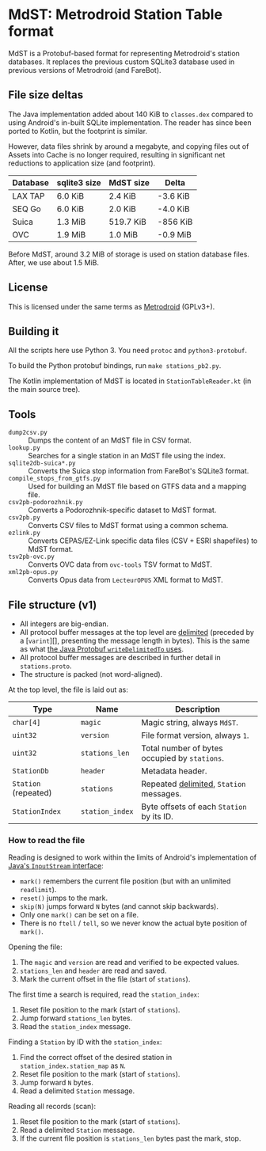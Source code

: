 # MdST: Metrodroid Station Table format

MdST is a Protobuf-based format for representing Metrodroid's station databases. It replaces the
previous custom SQLite3 database used in previous versions of Metrodroid (and FareBot).

## File size deltas

The Java implementation added about 140 KiB to `classes.dex` compared to using Android's in-built
SQLite implementation.  The reader has since been ported to Kotlin, but the footprint is similar.

However, data files shrink by around a megabyte, and copying files out of Assets into Cache is no
longer required, resulting in significant net reductions to application size (and footprint).

Database | sqlite3 size | MdST size | Delta
---------|--------------|-----------|---------
LAX TAP  | 6.0 KiB      | 2.4 KiB   | -3.6 KiB
SEQ Go   | 6.0 KiB      | 2.0 KiB   | -4.0 KiB
Suica    | 1.3 MiB      | 519.7 KiB | -856 KiB
OVC      | 1.9 MiB      | 1.0 MiB   | -0.9 MiB

Before MdST, around 3.2 MiB of storage is used on station database files. After, we use about 1.5
MiB.

## License

This is licensed under the same terms as [Metrodroid][] (GPLv3+).

## Building it

All the scripts here use Python 3.  You need `protoc` and `python3-protobuf`.

To build the Python protobuf bindings, run `make stations_pb2.py`.

The Kotlin implementation of MdST is located in `StationTableReader.kt` (in the main source tree).

## Tools

<dl>
 <dt><code>dump2csv.py</code></dt>
 <dd>Dumps the content of an MdST file in CSV format.</dd>

 <dt><code>lookup.py</code></dt>
 <dd>Searches for a single station in an MdST file using the index.</dd>

 <dt><code>sqlite2db-suica*.py</code></dt>
 <dd>Converts the Suica stop information from FareBot's SQLite3 format.</dd>

 <dt><code>compile_stops_from_gtfs.py</code></dt>
 <dd>Used for building an MdST file based on GTFS data and a mapping file.</dd>

 <dt><code>csv2pb-podorozhnik.py</code></dt>
 <dd>Converts a Podorozhnik-specific dataset to MdST format.</dd>

 <dt><code>csv2pb.py</code></dt>
 <dd>Converts CSV files to MdST format using a common schema.</dd>

 <dt><code>ezlink.py</code></dt>
 <dd>Converts CEPAS/EZ-Link specific data files (CSV + ESRI shapefiles) to MdST format.</dd>

 <dt><code>tsv2pb-ovc.py</code></dt>
 <dd>Converts OVC data from <code>ovc-tools</code> TSV format to MdST.</dd>

 <dt><code>xml2pb-opus.py</code></dt>
 <dd>Converts Opus data from <code>LecteurOPUS</code> XML format to MdST.</dd>
</dl>

## File structure (v1)

* All integers are big-endian.
* All protocol buffer messages at the top level are [delimited][] (preceded by a [`varint`][],
  presenting the message length in bytes). This is the same as what
  [the Java Protobuf `writeDelimitedTo` uses][delimited].
* All protocol buffer messages are described in further detail in `stations.proto`.
* The structure is packed (not word-aligned).

At the top level, the file is laid out as:

Type                 | Name       | Description
---------------------|------------|--------------------
`char[4]`            | `magic`    | Magic string, always `MdST`.
`uint32`             | `version`  | File format version, always `1`.
`uint32`         | `stations_len` | Total number of bytes occupied by `stations`.
`StationDb`          | `header`   | Metadata header.
`Station` (repeated) | `stations` | Repeated [delimited][], `Station` messages.
`StationIndex`  | `station_index` | Byte offsets of each `Station` by its ID.

### How to read the file

Reading is designed to work within the limits of Android's implementation of
[Java's `InputStream` interface][inputstream]:

* `mark()` remembers the current file position (but with an unlimited `readlimit`).
* `reset()` jumps to the mark.
* `skip(N)` jumps forward `N` bytes (and cannot skip backwards).
* Only one `mark()` can be set on a file.
* There is no `ftell` / `tell`, so we never know the actual byte position of `mark()`.

Opening the file:

1. The `magic` and `version` are read and verified to be expected values.
2. `stations_len` and `header` are read and saved.
3. Mark the current offset in the file (start of `stations`).

The first time a search is required, read the `station_index`:

1. Reset file position to the mark (start of `stations`).
2. Jump forward `stations_len` bytes.
3. Read the `station_index` message.

Finding a `Station` by ID with the `station_index`:

1. Find the correct offset of the desired station in `station_index.station_map` as `N`.
2. Reset file position to the mark (start of `stations`).
3. Jump forward `N` bytes.
4. Read a delimited `Station` message.

Reading all records (scan):

1. Reset file position to the mark (start of `stations`).
2. Read a delimited `Station` message.
3. If the current file position is `stations_len` bytes past the mark, stop.


[delimited]: https://developers.google.com/protocol-buffers/docs/reference/java/com/google/protobuf/MessageLite#writeDelimitedTo-java.io.OutputStream-
[inputstream]: https://docs.oracle.com/javase/7/docs/api/java/io/InputStream.html
[metrodroid]: https://github.com/micolous/metrodroid
[varint]: https://developers.google.com/protocol-buffers/docs/encoding#varints

